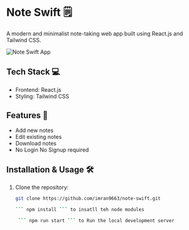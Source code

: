 # Note Swift 🗒️

A modern and minimalist note-taking web app built using React.js and Tailwind CSS.

![Note Swift App](./public/favicon.ico)

## Tech Stack 💻

- Frontend: React.js
- Styling: Tailwind CSS

## Features 🎯

- Add new notes
- Edit existing notes
- Download notes 
- No Login No Signup required

## Installation & Usage 🛠️

1. Clone the repository:

   ```bash
   git clone https://github.com/imran9663/note-swift.git

   ``` npm install ``` to insatll teh node modules

    ``` npm run start ``` to Run the local development server